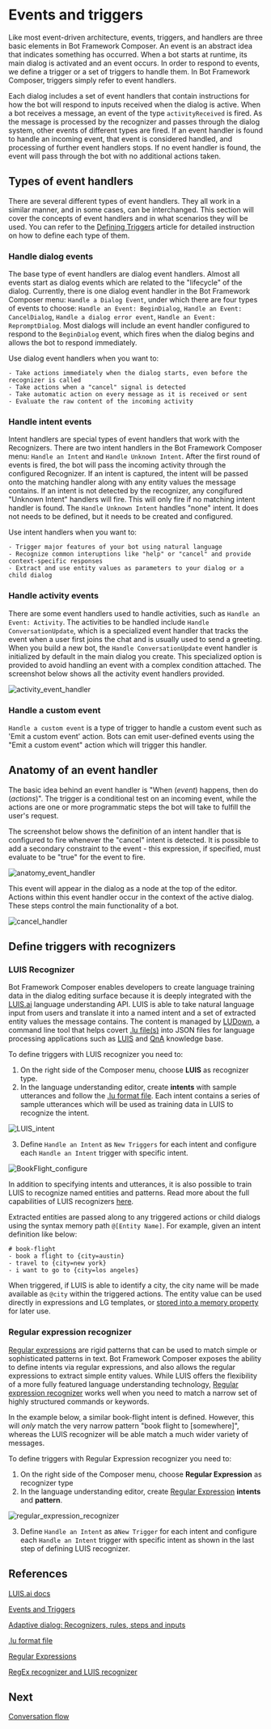 # Events and triggers
Like most event-driven architecture, events, triggers, and handlers are three basic elements in Bot Framework Composer. An event is an abstract idea that indicates something has occurred. When a bot starts at runtime, its main dialog is activated and an event occurs. In order to respond to events, we define a trigger or a set of triggers to handle them. In Bot Framework Composer, triggers simply refer to event handlers.   

Each dialog includes a set of event handlers that contain instructions for how the bot will respond to inputs received when the dialog is active. When a bot receives a message, an event of the type `activityReceived` is fired. As the message is processed by the recognizer and passes through the dialog system, other events of different types are fired. If an event handler is found to handle an incoming event, that event is considered handled, and processing of further event handlers stops. If no event handler is found, the event will pass through the bot with no additional actions taken. 

## Types of event handlers  
There are several different types of event handlers. They all work in a similar manner, and in some cases, can be interchanged. This section will cover the concepts of event handlers and in what scenarios they will be used. You can refer to the [Defining Triggers](https://github.com/microsoft/BotFramework-Composer/blob/kaiqb/Ignite2019/docs/howto-defining-triggers.md) article for detailed instruction on how to define each type of them. 

### Handle dialog events  

The base type of event handlers are dialog event handlers. Almost all events start as dialog events which are related to the "lifecycle" of the dialog. Currently, there is one dialog event handler in the Bot Framework Composer menu: `Handle a Dialog Event`, under which there are four types of events to choose: `Handle an Event: BeginDialog`, `Handle an Event: CancelDialog`, `Handle a dialog error event`, `Handle an Event: RepromptDialog`. Most dialogs will include an event handler configured to respond to the `BeginDialog` event, which fires when the dialog begins and allows the bot to respond immediately. 

Use dialog event handlers when you want to:

    - Take actions immediately when the dialog starts, even before the recognizer is called
    - Take actions when a "cancel" signal is detected
    - Take automatic action on every message as it is received or sent
    - Evaluate the raw content of the incoming activity

<!-- > [!NOTE]
> Since `BeginDialog` event is the most common dialog event, `Handle an Event: BeginDialog` is desgined as a seperate dialog event handler to make it handy when users want to use it.  -->

### Handle intent events  

Intent handlers are special types of event handlers that work with the Recognizers. There are two intent handlers in the Bot Framework Composer menu: `Handle an Intent` and `Handle Unknown Intent`. After the first round of events is fired, the bot will pass the incoming activity through the configured Recognizer. If an intent is captured, the intent will be passed onto the matching handler along with any entity values the message contains. If an intent is not detected by the recognizer, any congifured "Unknown Intent" handlers will fire. This will only fire if no matching intent handler is found. The `Handle Unknown Intent` handles "none" intent. It does not needs to be defined, but it needs to be created and configured.  

Use intent handlers when you want to:

    - Trigger major features of your bot using natural language
    - Recognize common interuptions like "help" or "cancel" and provide context-specific responses
    - Extract and use entity values as parameters to your dialog or a child dialog

### Handle activity events 

There are some event handlers used to handle activities, such as  `Handle an Event: Activity`. The activities to be handled include `Handle ConversationUpdate`, which is a specialized event handler that tracks the event when a user first joins the chat and is usually used to send a greeting. When you build a new bot, the `Handle ConversationUpdate` event handler is initialized by default in the main dialog you create. This specialized option is provided to avoid handling an event with a complex condition attached. The screenshot below shows all the activity event handlers provided. 

![activity_event_handler](./media/events_triggers/activity_event_handler.png)

### Handle a custom event
`Handle a custom event` is a type of trigger to handle a custom event such as 'Emit a custom event' action. Bots can emit user-defined events using the "Emit a custom event" action which will trigger this handler. 

## Anatomy of an event handler

The basic idea behind an event handler is "When (_event_) happens, then do (_actions_)". The trigger is a conditional test on an incoming event, while the actions are one or more programmatic steps the bot will take to fulfill the user's request.

The screenshot below shows the definition of an intent handler that is configured to fire whenever the "cancel" intent is detected. It is possible to add a secondary constraint to the event - this expression, if specified, must evaluate to be "true" for the event to fire. 

<p align="left">
    <img alt="anatomy_event_handler" src="./media/events_triggers/anatomy_event_handler.png" style="max-width:300px;" />
</p>

This event will appear in the dialog as a node at the top of the editor. Actions within this event handler occur in the context of the active dialog. These steps control the main functionality of a bot.

<p align="left">
    <img alt="cancel_handler" src="./media/events_triggers/cancel_handler.png" style="max-width:200px;" />
</p>

## Define triggers with recognizers 

### LUIS Recognizer
Bot Framework Composer enables developers to create language training data in the dialog editing surface because it is deeply integrated with the [LUIS.ai](https://www.luis.ai/home) language understanding API. LUIS is able to take natural language input from users and translate it into a named intent and a set of extracted entity values the message contains. The content is managed by [LUDown](https://github.com/microsoft/botbuilder-tools/tree/master/packages/Ludown), a command line tool that helps covert [.lu file(s)](https://github.com/microsoft/botbuilder-tools/blob/master/packages/Ludown/docs/lu-file-format.md) into JSON files for language processing applications such as [LUIS](http://luis.ai/) and [QnA](https://www.qnamaker.ai/) knowledge base. 

To define triggers with LUIS recognizer you need to:
1. On the right side of the Composer menu, choose **LUIS** as recognizer type.
2. In the language understanding editor, create **intents** with sample utterances and follow the [.lu format file](https://github.com/Microsoft/botbuilder-tools/blob/master/packages/Ludown/docs/lu-file-format.md#lu-file-format). 
Each intent contains a series of sample utterances which will be used as training data in LUIS to recognize the intent. 

![LUIS_intent](./media/events_triggers/LUIS_intent.png)

3. Define `Handle an Intent` as `New Triggers` for each intent and configure each `Handle an Intent` trigger with specific intent. 

![BookFlight_configure](./media/events_triggers/BookFlight_configure.png)

In addition to specifying intents and utterances, it is also possible to train LUIS to recognize named entities and patterns. Read more about the full capabilities of LUIS recognizers [here](https://github.com/microsoft/botbuilder-tools/blob/master/packages/Ludown/docs/lu-file-format.md). 

Extracted entities are passed along to any triggered actions or child dialogs using the syntax memory path `@[Entity Name]`. For example, given an intent definition like below:

```
# book-flight
- book a flight to {city=austin}
- travel to {city=new york}
- i want to go to {city=los angeles}
```

When triggered, if LUIS is able to identify a city, the city name will be made available as `@city` within the triggered actions. The entity value can be used directly in expressions and LG templates, or [stored into a memory property](using_memory.md) for later use.

### Regular expression recognizer 
[Regular expressions](https://regexr.com/) are rigid patterns that can be used to match simple or sophisticated patterns in text. Bot Framework Composer exposes the ability to define intents via regular expressions, and also allows the regular expressions to extract simple entity values. While LUIS offers the flexibility of a more fully featured language understanding technology, [Regular expression recognizer](https://github.com/microsoft/BotBuilder-Samples/blob/master/experimental/adaptive-dialog/docs/recognizers-rules-steps-reference.md#regex-recognizer) works well when you need to match a narrow set of highly structured commands or keywords.

In the example below, a similar book-flight intent is defined. However, this will _only_ match the very narrow pattern "book flight to [somewhere]", whereas the LUIS recognizer will be able match a much wider variety of messages.

To define triggers with Regular Expression recognizer you need to: 
1. On the right side of the Composer menu, choose **Regular Expression** as recognizer type
2. In the language understanding editor, create [Regular Expression](https://regexr.com/) **intents** and **pattern**. 

![regular_expression_recognizer](./media/events_triggers/regular_expression_recognizer.png)

3. Define `Handle an Intent` as a`New Trigger` for each intent and configure each `Handle an Intent` trigger with specific intent as shown in the last step of defining LUIS recognizer. 

## References

[LUIS.ai docs](https://docs.microsoft.com/en-us/azure/cognitive-services/luis/what-is-luis)

[Events and Triggers](https://github.com/microsoft/BotFramework-Composer/blob/master/docs/triggers_and_events.md)

[Adaptive dialog: Recognizers, rules, steps and inputs](https://github.com/microsoft/BotBuilder-Samples/blob/master/experimental/adaptive-dialog/docs/recognizers-rules-steps-reference.md#Rules)

[.lu format file](https://github.com/microsoft/botbuilder-tools/blob/master/packages/Ludown/docs/lu-file-format.md)

[Regular Expressions](https://regexr.com/)

[RegEx recognizer and LUIS recognizer](https://github.com/microsoft/BotBuilder-Samples/blob/master/experimental/adaptive-dialog/docs/recognizers-rules-steps-reference.md#regex-recognizer)

## Next 
[Conversation flow](https://github.com/microsoft/BotFramework-Composer/blob/kaiqb/Ignite2019/docs/concept-memory-draft.md)

